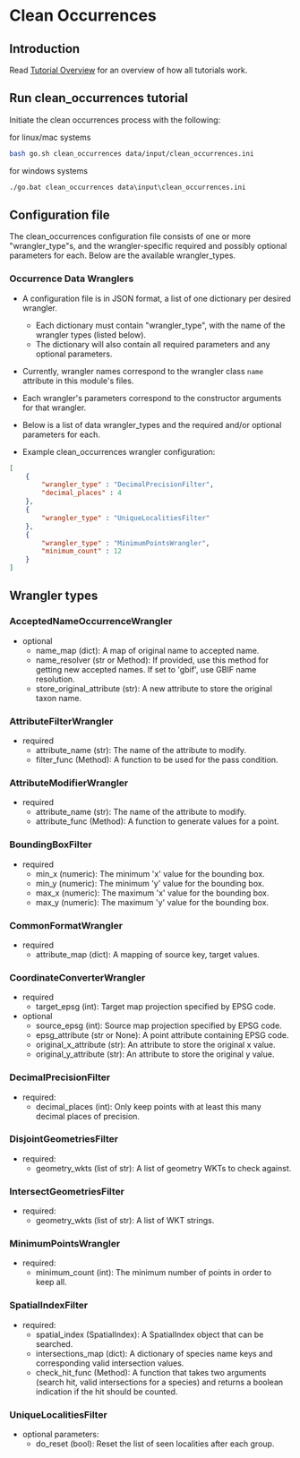 # Clean Occurrences

## Introduction

Read [Tutorial Overview](../tutorial/overview.md) for an overview of how all tutorials work. 

## Run clean_occurrences tutorial 

Initiate the clean occurrences process with the following:

for linux/mac systems

```zsh
bash go.sh clean_occurrences data/input/clean_occurrences.ini
```

for windows systems

```cmd
./go.bat clean_occurrences data\input\clean_occurrences.ini
```

## Configuration file

The clean_occurrences configuration file consists of one or more "wrangler_type"s, and the wrangler-specific 
required and possibly optional parameters for each.  Below are the available wrangler_types. 

### Occurrence Data Wranglers



* A configuration file is in JSON format, a list of one dictionary per desired wrangler.
  * Each dictionary must contain "wrangler_type", with the name of the wrangler types (listed below).
  * The dictionary will also contain all required parameters and any optional parameters.

* Currently, wrangler names correspond to the wrangler class `name` attribute in this module's files.
* Each wrangler's parameters correspond to the constructor arguments for that wrangler.
* Below is a list of data wrangler_types and the required and/or optional parameters for each.
* Example clean_occurrences wrangler configuration:

```json
[
    {
        "wrangler_type" : "DecimalPrecisionFilter",
        "decimal_places" : 4
    },
    {
        "wrangler_type" : "UniqueLocalitiesFilter"
    },
    {
        "wrangler_type" : "MinimumPointsWrangler",
        "minimum_count" : 12
    }
]

```

## Wrangler types

### AcceptedNameOccurrenceWrangler
* optional
  * name_map (dict): A map of original name to accepted name.
  * name_resolver (str or Method): If provided, use this method for getting new accepted names.
    If set to 'gbif', use GBIF name resolution.
  * store_original_attribute (str): A new attribute to store the
    original taxon name.

### AttributeFilterWrangler
* required
  * attribute_name (str): The name of the attribute to modify.
  * filter_func (Method): A function to be used for the pass condition.

### AttributeModifierWrangler
* required
  * attribute_name (str): The name of the attribute to modify.
  * attribute_func (Method): A function to generate values for a point.

### BoundingBoxFilter
* required
  * min_x (numeric): The minimum 'x' value for the bounding box.
  * min_y (numeric): The minimum 'y' value for the bounding box.
  * max_x (numeric): The maximum 'x' value for the bounding box.
  * max_y (numeric): The maximum 'y' value for the bounding box.

### CommonFormatWrangler
* required
  * attribute_map (dict): A mapping of source key, target values.

### CoordinateConverterWrangler
* required
  * target_epsg (int): Target map projection specified by EPSG code.
* optional
  * source_epsg (int): Source map projection specified by EPSG code.
  * epsg_attribute (str or None): A point attribute containing EPSG code.
  * original_x_attribute (str): An attribute to store the original x value.
  * original_y_attribute (str): An attribute to store the original y value.

### DecimalPrecisionFilter
* required:
  * decimal_places (int): Only keep points with at least this many decimal places of precision.

### DisjointGeometriesFilter
* required:
  * geometry_wkts (list of str): A list of geometry WKTs to check against.

### IntersectGeometriesFilter
* required:
  * geometry_wkts (list of str): A list of WKT strings.

### MinimumPointsWrangler
* required:
  * minimum_count (int): The minimum number of points in order to keep all.

### SpatialIndexFilter
* required:
  * spatial_index (SpatialIndex): A SpatialIndex object that can be searched.
  * intersections_map (dict): A dictionary of species name keys and corresponding valid intersection values.
  * check_hit_func (Method): A function that takes two arguments (search hit, valid intersections for a species)
    and returns a boolean indication if the hit should be counted.

### UniqueLocalitiesFilter
* optional parameters:
  * do_reset (bool): Reset the list of seen localities after each group.
